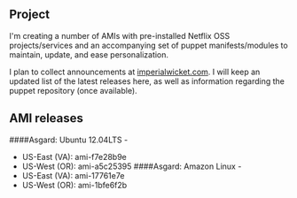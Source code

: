 ## Project
I'm creating a number of AMIs with pre-installed Netflix OSS projects/services and an accompanying set of puppet manifests/modules to maintain, update, and ease personalization.

I plan to collect announcements at [imperialwicket.com](http://imperialwicket.com/tag/netflix). I will keep an updated list of the latest releases here, as well as information regarding the puppet repository (once available).

## AMI releases
####Asgard: Ubuntu 12.04LTS - 
  - US-East (VA): ami-f7e28b9e
  - US-West (OR): ami-a5c25395
####Asgard: Amazon Linux - 
  - US-East (VA): ami-17761e7e
  - US-West (OR): ami-1bfe6f2b

